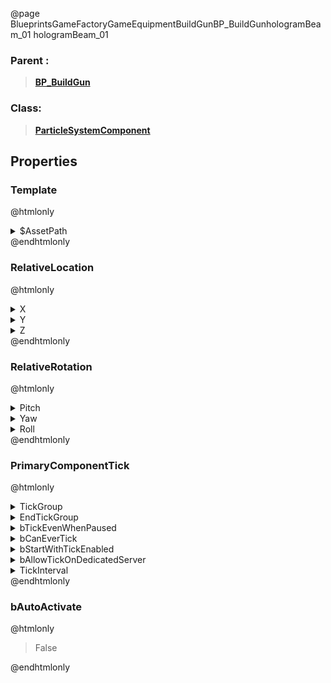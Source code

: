 @page BlueprintsGameFactoryGameEquipmentBuildGunBP_BuildGunhologramBeam_01 hologramBeam_01
### Parent :
<b><a href="_blueprints_game_factory_game_equipment_build_gun_b_p__build_gun.html"><blockquote>BP_BuildGun</blockquote></a></b>
### Class:
<b><a href="_class_script_particle_system_component.html"><blockquote>ParticleSystemComponent</blockquote></a></b>
## Properties
### Template
@htmlonly
<details>
 <summary>$AssetPath</summary>
<b><a href="_blueprints_game_factory_game_equipment_build_gun_particlehologram_beam_01.html"><blockquote>hologramBeam_01</blockquote></a></b>
</details>
@endhtmlonly

### RelativeLocation
@htmlonly
<details>
 <summary>X</summary>
<blockquote>0.6223521828651428</blockquote>
</details>
<details>
 <summary>Y</summary>
<blockquote>3.36627197265625</blockquote>
</details>
<details>
 <summary>Z</summary>
<blockquote>8.961689949035645</blockquote>
</details>
@endhtmlonly

### RelativeRotation
@htmlonly
<details>
 <summary>Pitch</summary>
<blockquote>53.03146743774414</blockquote>
</details>
<details>
 <summary>Yaw</summary>
<blockquote>89.99994659423828</blockquote>
</details>
<details>
 <summary>Roll</summary>
<blockquote>0</blockquote>
</details>
@endhtmlonly

### PrimaryComponentTick
@htmlonly
<details>
 <summary>TickGroup</summary>
<blockquote>2</blockquote>
</details>
<details>
 <summary>EndTickGroup</summary>
<blockquote>0</blockquote>
</details>
<details>
 <summary>bTickEvenWhenPaused</summary>
<blockquote>False</blockquote>
</details>
<details>
 <summary>bCanEverTick</summary>
<blockquote>True</blockquote>
</details>
<details>
 <summary>bStartWithTickEnabled</summary>
<blockquote>False</blockquote>
</details>
<details>
 <summary>bAllowTickOnDedicatedServer</summary>
<blockquote>False</blockquote>
</details>
<details>
 <summary>TickInterval</summary>
<blockquote>0</blockquote>
</details>
@endhtmlonly

### bAutoActivate
@htmlonly
<blockquote>False</blockquote>
@endhtmlonly

